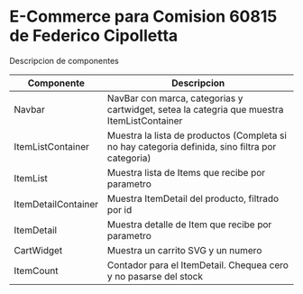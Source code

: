 
# E-Commerce para Comision 60815 de Federico Cipolletta

Descripcion de componentes

| Componente | Descripcion |
| ----------- | ----------- |
| Navbar | NavBar con marca, categorias y cartwidget, setea la categria que muestra ItemListContainer |
| ItemListContainer | Muestra la lista de productos (Completa si no hay categoria definida, sino filtra por categoria)|
| ItemList | Muestra lista de Items que recibe por parametro|
| ItemDetailContainer | Muestra ItemDetail del producto, filtrado por id |
| ItemDetail | Muestra detalle de Item que recibe por parametro|
| CartWidget | Muestra un carrito SVG y un numero |
| ItemCount | Contador para el ItemDetail. Chequea cero y no pasarse del stock |
